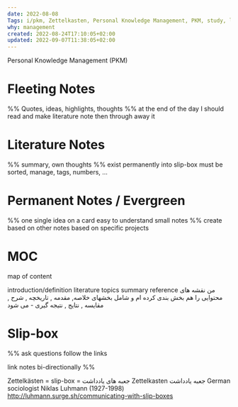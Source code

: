 ```yaml
---
date: 2022-08-08 
Tags: i/pkm, Zettelkasten, Personal Knowledge Management, PKM, study, learn,evergreen
why: management 
created: 2022-08-24T17:10:05+02:00
updated: 2022-09-07T11:38:05+02:00
---
```




Personal Knowledge Management (PKM)


# Fleeting Notes
%% 
Quotes, ideas, highlights, thoughts
%%
at the end of the day I should read and make literature note then through away it


# Literature Notes

%% 
summary, own thoughts
%%
exist permanently into slip-box
must be sorted, manage, tags, numbers, ... 



# Permanent Notes / Evergreen

%% 
one single idea on a card
easy to understand
small notes 
%%
create based on other notes based on specific projects


# MOC
map of content 

introduction/definition
literature
topics
summary 
reference
من نقشه های محتوایی را هم بخش بندی کرده ام و شامل بخشهای خلاصه, مقدمه , تاریخچه , شرح , مقایسه , نتایج , نتیجه گیری - می شود
# Slip-box
%% 
ask questions
follow the links

link notes bi-directionally
%%









Zettelkästen = slip-box = جعبه های یادداشت
Zettelkasten جعبه یادداشت
German sociologist Niklas Luhmann (1927-1998)
http://luhmann.surge.sh/communicating-with-slip-boxes

